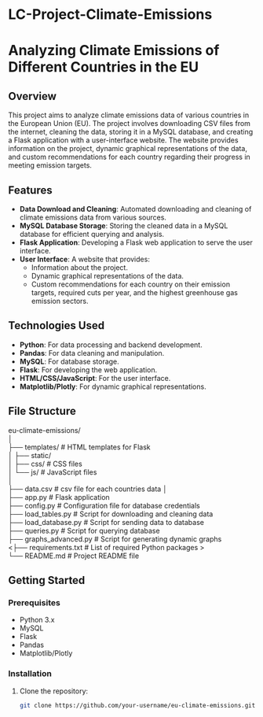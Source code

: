 # LC-Project-Climate-Emissions
# Analyzing Climate Emissions of Different Countries in the EU

## Overview
This project aims to analyze climate emissions data of various countries in the European Union (EU). The project involves downloading CSV files from the internet, cleaning the data, storing it in a MySQL database, and creating a Flask application with a user-interface website. The website provides information on the project, dynamic graphical representations of the data, and custom recommendations for each country regarding their progress in meeting emission targets.

## Features
- **Data Download and Cleaning**: Automated downloading and cleaning of climate emissions data from various sources.
- **MySQL Database Storage**: Storing the cleaned data in a MySQL database for efficient querying and analysis.
- **Flask Application**: Developing a Flask web application to serve the user interface.
- **User Interface**: A website that provides:
  - Information about the project.
  - Dynamic graphical representations of the data.
  - Custom recommendations for each country on their emission targets, required cuts per year, and the highest greenhouse gas emission sectors.

## Technologies Used
- **Python**: For data processing and backend development.
- **Pandas**: For data cleaning and manipulation.
- **MySQL**: For database storage.
- **Flask**: For developing the web application.
- **HTML/CSS/JavaScript**: For the user interface.
- **Matplotlib/Plotly**: For dynamic graphical representations.

## File Structure
eu-climate-emissions/   
│  
├── templates/                  # HTML templates for Flask  
│
├── static/  
│   ├── css/                     # CSS files   
│   └── js/                      # JavaScript files  
│  
├── data.csv                     # csv file for each countries data 
│  
├── app.py                       # Flask application  
├── config.py                    # Configuration file for database credentials  
├── load_tables.py               # Script for downloading and cleaning data   
├── load_database.py             # Script for sending data to database  
├── queries.py                   # Script for querying database  
├── graphs_advanced.py           # Script for generating dynamic graphs  
<├── requirements.txt             # List of required Python packages  >  
└── README.md                    # Project README file  

## Getting Started
### Prerequisites
- Python 3.x
- MySQL
- Flask
- Pandas
- Matplotlib/Plotly

### Installation
1. Clone the repository:
   ```bash
   git clone https://github.com/your-username/eu-climate-emissions.git
